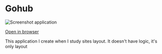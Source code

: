 # Gohub

![Screenshot application](http://dl3.joxi.net/drive/2021/03/01/0047/2554/3099130/30/49ae11cdc9.jpg)

[Open in browser](https://bogush-dima.github.io/gohub/)

This application I create when I study sites layout. It doesn't have logic, it's only layout
